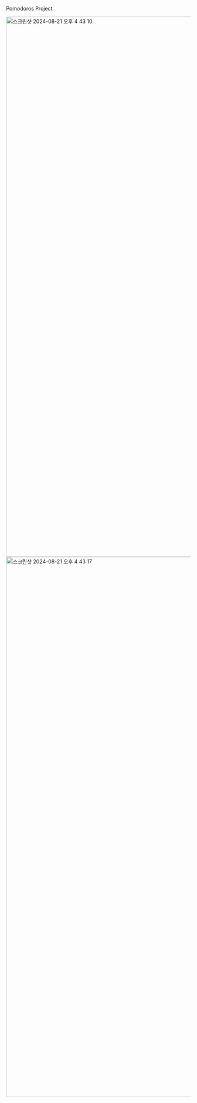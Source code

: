 Pomodoros Project

<img width="1470" alt="스크린샷 2024-08-21 오후 4 43 10" src="https://github.com/user-attachments/assets/aab085a1-7efc-4f29-bd35-635d387e55ba">
<img width="1470" alt="스크린샷 2024-08-21 오후 4 43 17" src="https://github.com/user-attachments/assets/12059382-a9b2-49ec-ba94-a4181abcf291">
